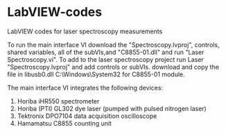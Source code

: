 # LabVIEW-codes
LabVIEW codes for laser spectroscopy measurements


To run the main interface VI download the "Spectroscopy.lvproj", controls, shared variables, all of the subVIs,and "C8855-01.dll" and run "Laser Spectroscopy.vi".
To add to the laser spectroscopy project run Laser "Spectroscopy.lvproj" and add controls or subVIs.
download and copy the file in libusb0.dll C:\Windows\System32 for C8855-01 module.

The main interface VI integrates the following devices:
1. Horiba iHR550 spectrometer
2. Horiba (PTI) GL302 dye laser (pumped with pulsed nitrogen laser)
3. Tektronix DPO7104 data acquisition oscilloscope
4. Hamamatsu C8855 counting unit

